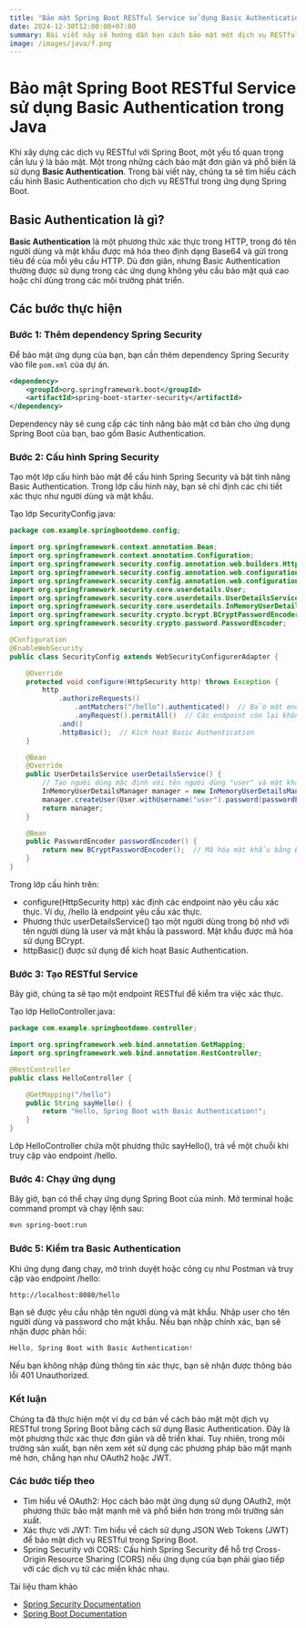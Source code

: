 ```yaml
---
title: "Bảo mật Spring Boot RESTful Service sử dụng Basic Authentication trong Java"
date: 2024-12-30T12:00:00+07:00
summary: Bài viết này sẽ hướng dẫn bạn cách bảo mật một dịch vụ RESTful trong Spring Boot sử dụng Basic Authentication. Chúng ta sẽ cấu hình Spring Security để yêu cầu xác thực khi truy cập vào các endpoint của dịch vụ.
image: /images/java/f.png
---
```


# Bảo mật Spring Boot RESTful Service sử dụng Basic Authentication trong Java

Khi xây dựng các dịch vụ RESTful với Spring Boot, một yếu tố quan trọng cần lưu ý là bảo mật. Một trong những cách bảo mật đơn giản và phổ biến là sử dụng **Basic Authentication**. Trong bài viết này, chúng ta sẽ tìm hiểu cách cấu hình Basic Authentication cho dịch vụ RESTful trong ứng dụng Spring Boot.

## Basic Authentication là gì?

**Basic Authentication** là một phương thức xác thực trong HTTP, trong đó tên người dùng và mật khẩu được mã hóa theo định dạng Base64 và gửi trong tiêu đề của mỗi yêu cầu HTTP. Dù đơn giản, nhưng Basic Authentication thường được sử dụng trong các ứng dụng không yêu cầu bảo mật quá cao hoặc chỉ dùng trong các môi trường phát triển.

## Các bước thực hiện

### Bước 1: Thêm dependency Spring Security

Để bảo mật ứng dụng của bạn, bạn cần thêm dependency Spring Security vào file `pom.xml` của dự án.

```xml
<dependency>
    <groupId>org.springframework.boot</groupId>
    <artifactId>spring-boot-starter-security</artifactId>
</dependency>
```
Dependency này sẽ cung cấp các tính năng bảo mật cơ bản cho ứng dụng Spring Boot của bạn, bao gồm Basic Authentication.

### Bước 2: Cấu hình Spring Security
Tạo một lớp cấu hình bảo mật để cấu hình Spring Security và bật tính năng Basic Authentication. Trong lớp cấu hình này, bạn sẽ chỉ định các chi tiết xác thực như người dùng và mật khẩu.

Tạo lớp SecurityConfig.java:

``` java
package com.example.springbootdemo.config;

import org.springframework.context.annotation.Bean;
import org.springframework.context.annotation.Configuration;
import org.springframework.security.config.annotation.web.builders.HttpSecurity;
import org.springframework.security.config.annotation.web.configuration.EnableWebSecurity;
import org.springframework.security.config.annotation.web.configuration.WebSecurityConfigurerAdapter;
import org.springframework.security.core.userdetails.User;
import org.springframework.security.core.userdetails.UserDetailsService;
import org.springframework.security.core.userdetails.InMemoryUserDetailsManager;
import org.springframework.security.crypto.bcrypt.BCryptPasswordEncoder;
import org.springframework.security.crypto.password.PasswordEncoder;

@Configuration
@EnableWebSecurity
public class SecurityConfig extends WebSecurityConfigurerAdapter {

    @Override
    protected void configure(HttpSecurity http) throws Exception {
        http
            .authorizeRequests()
                .antMatchers("/hello").authenticated()  // Bảo mật endpoint "/hello"
                .anyRequest().permitAll()  // Các endpoint còn lại không yêu cầu xác thực
            .and()
            .httpBasic();  // Kích hoạt Basic Authentication
    }

    @Bean
    @Override
    public UserDetailsService userDetailsService() {
        // Tạo người dùng mặc định với tên người dùng "user" và mật khẩu "password"
        InMemoryUserDetailsManager manager = new InMemoryUserDetailsManager();
        manager.createUser(User.withUsername("user").password(passwordEncoder().encode("password")).roles("USER").build());
        return manager;
    }

    @Bean
    public PasswordEncoder passwordEncoder() {
        return new BCryptPasswordEncoder();  // Mã hóa mật khẩu bằng BCrypt
    }
}
```
Trong lớp cấu hình trên:

- configure(HttpSecurity http) xác định các endpoint nào yêu cầu xác thực. Ví dụ, /hello là endpoint yêu cầu xác thực.
- Phương thức userDetailsService() tạo một người dùng trong bộ nhớ với tên người dùng là user và mật khẩu là password. Mật khẩu được mã hóa sử dụng BCrypt.
- httpBasic() được sử dụng để kích hoạt Basic Authentication.
### Bước 3: Tạo RESTful Service
Bây giờ, chúng ta sẽ tạo một endpoint RESTful để kiểm tra việc xác thực.

Tạo lớp HelloController.java:

```java
package com.example.springbootdemo.controller;

import org.springframework.web.bind.annotation.GetMapping;
import org.springframework.web.bind.annotation.RestController;

@RestController
public class HelloController {

    @GetMapping("/hello")
    public String sayHello() {
        return "Hello, Spring Boot with Basic Authentication!";
    }
}
```
Lớp HelloController chứa một phương thức sayHello(), trả về một chuỗi khi truy cập vào endpoint /hello.

### Bước 4: Chạy ứng dụng
Bây giờ, bạn có thể chạy ứng dụng Spring Boot của mình. Mở terminal hoặc command prompt và chạy lệnh sau:

```bash
mvn spring-boot:run
```
### Bước 5: Kiểm tra Basic Authentication
Khi ứng dụng đang chạy, mở trình duyệt hoặc công cụ như Postman và truy cập vào endpoint /hello:

```bash
http://localhost:8080/hello
```
Bạn sẽ được yêu cầu nhập tên người dùng và mật khẩu. Nhập user cho tên người dùng và password cho mật khẩu. Nếu bạn nhập chính xác, bạn sẽ nhận được phản hồi:

```csharp
Hello, Spring Boot with Basic Authentication!
```
Nếu bạn không nhập đúng thông tin xác thực, bạn sẽ nhận được thông báo lỗi 401 Unauthorized.

### Kết luận
Chúng ta đã thực hiện một ví dụ cơ bản về cách bảo mật một dịch vụ RESTful trong Spring Boot bằng cách sử dụng Basic Authentication. Đây là một phương thức xác thực đơn giản và dễ triển khai. Tuy nhiên, trong môi trường sản xuất, bạn nên xem xét sử dụng các phương pháp bảo mật mạnh mẽ hơn, chẳng hạn như OAuth2 hoặc JWT.

### Các bước tiếp theo
- Tìm hiểu về OAuth2: Học cách bảo mật ứng dụng sử dụng OAuth2, một phương thức bảo mật mạnh mẽ và phổ biến hơn trong môi trường sản xuất.
- Xác thực với JWT: Tìm hiểu về cách sử dụng JSON Web Tokens (JWT) để bảo mật dịch vụ RESTful trong Spring Boot.
- Spring Security với CORS: Cấu hình Spring Security để hỗ trợ Cross-Origin Resource Sharing (CORS) nếu ứng dụng của bạn phải giao tiếp với các dịch vụ từ các miền khác nhau.

Tài liệu tham khảo
- [Spring Security Documentation](https://docs.spring.io/spring-security/reference/)
- [Spring Boot Documentation](https://docs.spring.io/spring-boot/)